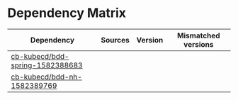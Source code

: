 # Dependency Matrix

Dependency | Sources | Version | Mismatched versions
---------- | ------- | ------- | -------------------
[cb-kubecd/bdd-spring-1582388683](https://github.com/cb-kubecd/bdd-spring-1582388683.git) |  | []() | 
[cb-kubecd/bdd-nh-1582389769](https://github.com/cb-kubecd/bdd-nh-1582389769.git) |  | []() | 

